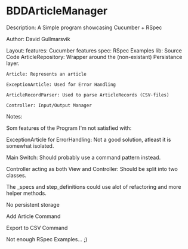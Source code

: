 BDDArticleManager
=================

Description: A Simple program showcasing Cucumber + RSpec

Author: David Gullmarsvik

Layout:
features: Cucumber features
spec: RSpec Examples
lib: Source Code
	ArticleRepository: Wrapper around the (non-existant) Persistance layer.
	
	Article: Represents an article
	
	ExceptionArticle: Used for Error Handling
	
	ArticleRecordParser: Used to parse ArticleRecords (CSV-files)
	
	Controller: Input/Output Manager

Notes:

Som features of the Program I'm not satisfied with:

ExceptionArticle for ErrorHandling: Not a good solution, atleast it is somewhat isolated.

Main Switch: Should probably use a command pattern instead.

Controller acting as both View and Controller: Should be split into two classes.

The _specs and step_definitions could use alot of refactoring and more helper methods.

No persistent storage

Add Article Command

Export to CSV Command

Not enough RSpec Examples... ;)